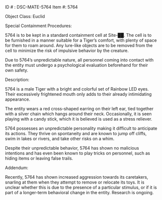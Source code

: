 ID # : DSC-MATE-5764
Item #: 5764

Object Class: Euclid

Special Containment Procedures:

5764 is to be kept in a standard containment cell at Site-██. The cell is to be furnished in a manner suitable for a Tiger’s comfort, with plenty of space for them to roam around. Any lure-like objects are to be removed from the cell to minimize the risk of impulsive behavior by the creature.

Due to 5764’s unpredictable nature, all personnel coming into contact with the entity must undergo a psychological evaluation beforehand for their own safety.

Description:

5764 is a male Tiger with a bright and colorful set of Rainbow LED eyes. Their excessively frightened mouth only adds to their already intimidating appearance.

The entity wears a red cross-shaped earring on their left ear, tied together with a silver chain which hangs around their neck. Occasionally, it is seen playing with a candy stick, which it is believed is used as a stress reliever.

5764 possesses an unpredictable personality making it difficult to anticipate its actions. They thrive on spontaneity and are known to jump off cliffs, swim in lakes or rivers, and take other risks on a whim.

Despite their unpredictable behavior, 5764 has shown no malicious intentions and has even been known to play tricks on personnel, such as hiding items or leaving false trails.

Addendum:

Recently, 5764 has shown increased aggression towards its caretakers, snarling at them when they attempt to remove or relocate its toys. It is unclear whether this is due to the presence of a particular stimulus, or if it is part of a longer-term behavioral change in the entity. Research is ongoing.